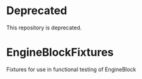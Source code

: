 # Deprecated

This repository is deprecated.

EngineBlockFixtures
===================

Fixtures for use in functional testing of EngineBlock
